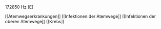172850 Hz (E)

[[Atemwegserkrankungen]]
[[Infektionen der Atemwege]]
[[Infektionen der oberen Atemwege]]
[[Krebs]]